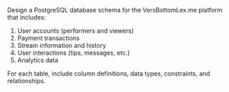 Design a PostgreSQL database schema for the VersBottomLex.me platform that includes:

1. User accounts (performers and viewers)
2. Payment transactions
3. Stream information and history
4. User interactions (tips, messages, etc.)
5. Analytics data

For each table, include column definitions, data types, constraints, and relationships.
